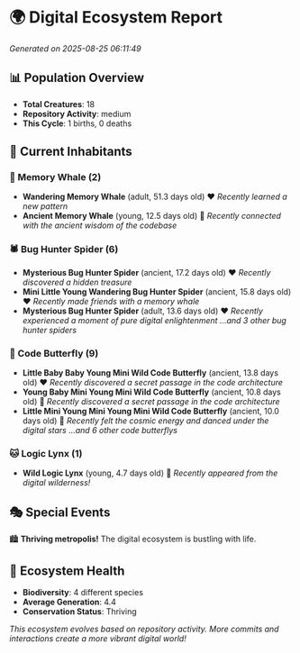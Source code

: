 # 🌍 Digital Ecosystem Report
*Generated on 2025-08-25 06:11:49*

## 📊 Population Overview
- **Total Creatures**: 18
- **Repository Activity**: medium
- **This Cycle**: 1 births, 0 deaths

## 👥 Current Inhabitants

### 🐋 Memory Whale (2)
- **Wandering Memory Whale** (adult, 51.3 days old) ❤️
  *Recently learned a new pattern*
- **Ancient Memory Whale** (young, 12.5 days old) 💚
  *Recently connected with the ancient wisdom of the codebase*

### 🕷️ Bug Hunter Spider (6)
- **Mysterious Bug Hunter Spider** (ancient, 17.2 days old) ❤️
  *Recently discovered a hidden treasure*
- **Mini Little Young Wandering Bug Hunter Spider** (ancient, 15.8 days old) ❤️
  *Recently made friends with a memory whale*
- **Mysterious Bug Hunter Spider** (adult, 13.6 days old) ❤️
  *Recently experienced a moment of pure digital enlightenment*
  *...and 3 other bug hunter spiders*

### 🦋 Code Butterfly (9)
- **Little Baby Baby Young Mini Wild Code Butterfly** (ancient, 13.8 days old) ❤️
  *Recently discovered a secret passage in the code architecture*
- **Young Baby Mini Young Mini Wild Code Butterfly** (ancient, 10.8 days old) 💛
  *Recently discovered a secret passage in the code architecture*
- **Little Mini Young Mini Young Mini Wild Code Butterfly** (ancient, 10.0 days old) 💛
  *Recently felt the cosmic energy and danced under the digital stars*
  *...and 6 other code butterflys*

### 🐱 Logic Lynx (1)
- **Wild Logic Lynx** (young, 4.7 days old) 💚
  *Recently appeared from the digital wilderness!*

## 🎭 Special Events

🏙️ **Thriving metropolis!** The digital ecosystem is bustling with life.

## 🔬 Ecosystem Health
- **Biodiversity**: 4 different species
- **Average Generation**: 4.4
- **Conservation Status**: Thriving

*This ecosystem evolves based on repository activity. More commits and interactions create a more vibrant digital world!*